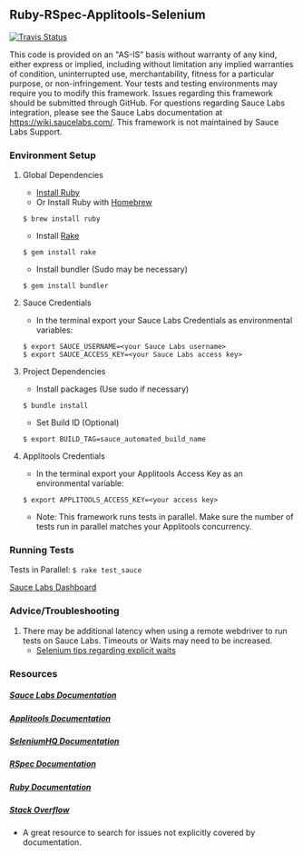 ## Ruby-RSpec-Applitools-Selenium
[![Travis Status](https://travis-ci.org/saucelabs-sample-test-frameworks/Ruby-RSpec-Applitools-Selenium.svg?branch=master)](https://travis-ci.org/saucelabs-sample-test-frameworks/Ruby-RSpec-Applitools-Selenium)

This code is provided on an "AS-IS” basis without warranty of any kind, either express or implied, including without limitation any implied warranties of condition, uninterrupted use, merchantability, fitness for a particular purpose, or non-infringement. Your tests and testing environments may require you to modify this framework. Issues regarding this framework should be submitted through GitHub. For questions regarding Sauce Labs integration, please see the Sauce Labs documentation at https://wiki.saucelabs.com/. This framework is not maintained by Sauce Labs Support.

### Environment Setup

1. Global Dependencies
    * [Install Ruby](https://www.ruby-lang.org/en/documentation/installation/)
    * Or Install Ruby with [Homebrew](http://brew.sh/)
    ```
    $ brew install ruby
    ```
    * Install [Rake](http://docs.seattlerb.org/rake/)
    ```
    $ gem install rake
    ```
    * Install bundler (Sudo may be necessary)
    ```
    $ gem install bundler
    ```

2. Sauce Credentials
    * In the terminal export your Sauce Labs Credentials as environmental variables:
    ```
    $ export SAUCE_USERNAME=<your Sauce Labs username>
	$ export SAUCE_ACCESS_KEY=<your Sauce Labs access key>
    ```
3. Project Dependencies
	* Install packages (Use sudo if necessary)
	```
	$ bundle install
	```
    * Set Build ID (Optional)
    ```
    $ export BUILD_TAG=sauce_automated_build_name
    ```
4. Applitools Credentials
    * In the terminal export your Applitools Access Key as an environmental variable:
    ```
    $ export APPLITOOLS_ACCESS_KEY=<your access key>
    ```
    * Note: This framework runs tests in parallel. Make sure the number of tests run in parallel matches your Applitools concurrency.

### Running Tests

Tests in Parallel:
	```
	$ rake test_sauce
	```

[Sauce Labs Dashboard](https://saucelabs.com/beta/dashboard/)

### Advice/Troubleshooting

1. There may be additional latency when using a remote webdriver to run tests on Sauce Labs. Timeouts or Waits may need to be increased.
    * [Selenium tips regarding explicit waits](https://wiki.saucelabs.com/display/DOCS/Best+Practice%3A+Use+Explicit+Waits)

### Resources
##### [Sauce Labs Documentation](https://wiki.saucelabs.com/)

##### [Applitools Documentation](http://wiki.applitools.com/)

##### [SeleniumHQ Documentation](http://www.seleniumhq.org/docs/)

##### [RSpec Documentation](http://rspec.info/documentation/)

##### [Ruby Documentation](http://ruby-doc.org/)

##### [Stack Overflow](http://stackoverflow.com/)
* A great resource to search for issues not explicitly covered by documentation.
